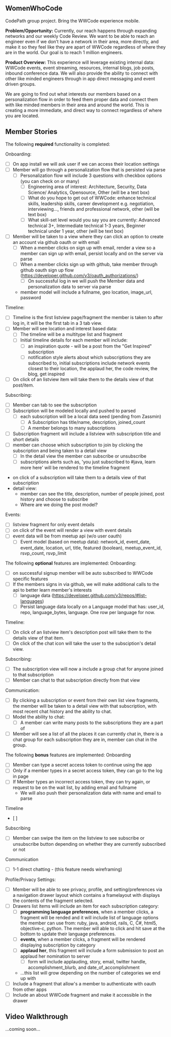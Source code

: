 ## WomenWhoCode
CodePath group project. Bring the WWCode experience mobile. 

**Problem/Opportunity:** Currently, our reach happens through expanding networks 
and our weekly Code Review. We want to be able to reach an engineer even if we 
don’t have a network in their area, more directly, and make it so they feel like 
they are apart of WWCode regardless of where they are in the world. Our goal is 
to reach 1 million engineers.  

**Product Overview:** This experience will leverage existing internal data: 
WWCode events, event streaming, resources, internal blogs, job posts, inbound 
conference data. We will also provide the ability to connect with other like 
minded engineers through in app direct messaging and event driven groups. 

We are going to find out what interests our members based on a personalization 
flow in order to feed them proper data and connect them with like minded members 
in their area and around the world. This is creating a more immediate, and 
direct way to connect regardless of where you are located.

## Member Stories

The following **required** functionality is completed:

Onboarding:
* [ ] On app install we will ask user if we can access their location settings
* [ ] Member will go through a personalization flow that is persisted via parse
  * [ ] Personalization flow will include 3 questions with checkbox options (you 
  can check on or many)
    * [ ] Engineering area of interest: Architecture, Security, Data Science/ 
    Analytics, Opensource, Other (will be a text box)
    * [ ] What do you hope to get out of WWCode: enhance technical skills, 
    leadership skills, career development e.g. negotiation, interviewing…, 
    friends and professional network, other (will be text box)
    * [ ] What skill-set level would you say you are currently: Advanced 
    technical 3+, Intermediate technical 1-3 years, Beginner technical under 
    1 year, other (will be text box)
* [ ] Member will be taken to a view where they can click an option to create 
an account via github oauth or with email
  * [ ] When a member clicks on sign up with email, render a view so a member can 
  sign up with email, persist locally and on the server via parse
  * [ ] When a member clicks sign up with github, take member through github 
  oauth sign up flow (https://developer.github.com/v3/oauth_authorizations/)
    * [ ] On successful log in we will push the Member data and personalization
    data to server via parse
  * member model will include a fullname, geo location, image_url, password

Timeline:
* [ ] Timeline is the first listview page/fragment the member is taken to after
log in, it will be the first tab in a 3 tab view.   
* [ ] Member will see location and interest based data:
  * [ ] The timeline will be a multitype list and fragment
  * [ ] Initial timeline details for each member will include:
  	* [ ] an inspiration quote - will be a post from the "Get Inspired" subscription
  	* [ ] notification style alerts about which subscriptions they are 
  	subscribed to, initial subscriptions include network events closest to their 
  	location, the applaud her, the code review, the blog, get inspired
* [ ] On click of an listview item will take them to the details view of that post/item. 

Subscribing:
* [ ] Member can tab to see the subscription
* [ ] Subscription will be modeled locally and pushed to parsed
    * [ ] each subscription will be a local data seed 
    (pending from Zassmin) 
      * [ ] A Subscription has title/name, description, joined_count
      * [ ] A member belongs to many subscriptions
* [ ] Subscription fragment will include a listview with subscription title and 
short details
* [ ] member can choose which subscription to join by clicking the 
subscription and being taken to a detail view
  * [ ] In the detail view the member can subscribe or unsubscribe 
  * [ ] subscriptions alerts such as, 'you just subscribed to #java, learn more 
  here' will be rendered to the timeline fragment 
* on click of a subscription will take them to a details view of that subscription
* detail view: 
  * member can see the title, description, number of people joined, post history 
  and choose to subscribe
  * Where are we doing the post model?

Events: 
* [ ] listview fragment for only event details
* [ ] on click of the event will render a view with event details
* [ ] event data will be from meetup api (w/o user oauth)
  * [ ] Event model (based on meetup data): network_id, event_date, 
        event_date, location, url, title, featured (boolean), meetup_event_id, 
        rsvp_count, rsvp_limit 

The following **optional** features are implemented:
Onboarding:
* [ ] on successful signup member will be auto subscribed to WWCode specific features
* [ ] If the members signs in via github, we will make additional calls to the api
to better learn member's interests
  * [ ] language data (https://developer.github.com/v3/repos/#list-languages)
  * [ ] Persist language data locally on a Language model that has: user_id, 
  repo, language_bytes, language. One row per language for now. 

Timeline:
* [ ] On click of an listview item's description post will take them to the 
details view of that item. 
* [ ] On click of the chat icon will take the user to the subsciption's detail 
view.  

Subscribing:
* [ ] The subscription view will now a include a group chat for anyone joined 
to that subscription
* [ ] Member can chat to that subscription directly from that view

Communication:
* [ ] By clicking a subscription or event from their own list view fragments, 
the member will be taken to a detail view with that subscription, with most 
recent chat history and the ability to chat. 
* [ ] Model the ability to chat:
  * [ ] A member can write many posts to the subscriptions they are a part of
* [ ] Member will see a list of all the places it can currently chat in, there is 
a chat group for each subscription they are in, member can chat in the group.  

The following **bonus** features are implemented:
Onboarding
* [ ] Member can type a secret access token to continue using the app
* [ ] Only if a member types in a secret access token, they can go to the log
in page
* [ ] If Member types an incorrect access token, they can try again, or request to
be on the wait list, by adding email and fullname 
  * We will also push their personalization data with name and email to parse

Timeline
* [ ] 

Subscribing
* [ ] Member can swipe the item on the listview to see subscribe or unsubscribe 
button depending on whether they are currently subscribed or not

Communication
* [ ] 1-1 direct chatting - (this feature needs wireframing)

Profile/Privacy Settings:
* [ ] Member will be able to see privacy, profile, and setting/preferences via
a navigation drawer layout which contains a framelayout with displays the 
contents of the fragment selected. 
* [ ] Drawers list items will include an item for each subscription category: 
  * [ ] **programming language preferences**, when a member clicks, a fragment 
  will be rended and it will include list of language options the member can use 
  from: ruby, java, android, rails, C, C#, html5, objective-c, python. The 
  member will able to click and hit save at the bottom to update their language 
  preferences. 
  * [ ] **events**, when a member clicks, a fragment will be rendered 
  displaying subscription by category
  * [ ] **applaud her**, this fragment will include a form submission to post
  an applaud her nomination to server
    * [ ] form will include applauding, story, email, twitter handle,
    accomplishment_blurb, and date_of_accomplishment 
  * ...this list will grow depending on the number of categories we end up with 
* [ ] Include a fragment that allow's a member to authenticate with oauth from
other apps
* [ ] Include an about WWCode fragment and make it accessible in the drawer

## Video Walkthrough

...coming soon...
